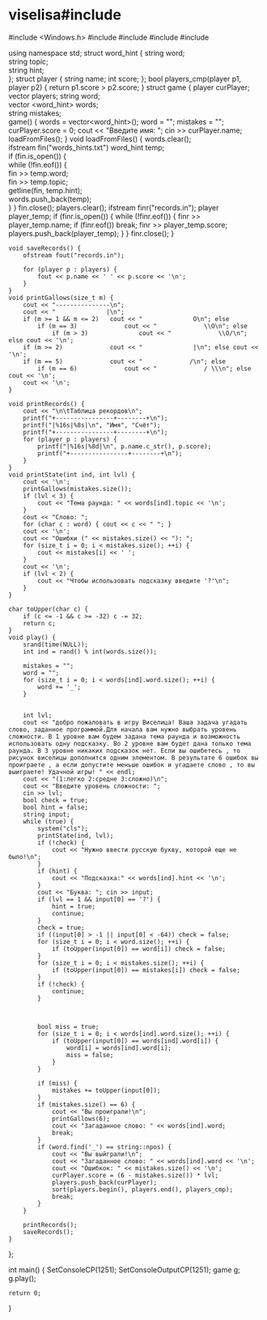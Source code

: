 # viselisa#include <iostream>
#include <Windows.h>
#include <fstream>
#include <vector>
#include <string>
#include <algorithm>

using namespace std;
struct word_hint {
	string word;	
	string topic;	
	string hint;	
};
struct player {
	string name;
	int score;
};
bool players_cmp(player p1, player p2) {
	return p1.score > p2.score;
}
struct game {
	player curPlayer;
	vector<player> players;
	string word;				
	vector <word_hint> words;	
	string mistakes;			
	game() {
		words = vector<word_hint>();
		word = "";
		mistakes = "";
		curPlayer.score = 0;
		cout << "Введите имя: "; cin >> curPlayer.name;
		loadFromFiles();
	}
	void loadFromFiles() {
		words.clear();						
		ifstream fin("words_hints.txt")	
		word_hint temp;						
		if (fin.is_open()) {				
			while (!fin.eof()) {			
				fin >> temp.word;			
				fin >> temp.topic;			
				getline(fin, temp.hint);	
				words.push_back(temp);		
			}
		}
		fin.close();
		players.clear();
		ifstream finr("records.in");
		player player_temp;
		if (finr.is_open()) {
			while (!finr.eof()) {
				finr >> player_temp.name;
				if (finr.eof()) break;
				finr >> player_temp.score;
				players.push_back(player_temp);
			}
		}
		finr.close();
	}

	void saveRecords() {
		ofstream fout("records.in");

		for (player p : players) {
			fout << p.name << ' ' << p.score << '\n';
		}
	}
	void printGallows(size_t m) {
		cout << "---------------\n";
		cout << "              |\n";
		if (m >= 1 && m <= 2)	cout << "              O\n"; else
			if (m == 3)				cout << "             \\O\n"; else
				if (m > 3)				cout << "             \\O/\n"; else cout << '\n';
		if (m >= 2)				cout << "              |\n"; else cout << '\n';
		if (m == 5)				cout << "             /\n"; else
			if (m == 6)				cout << "             / \\\n"; else cout << '\n';
		cout << '\n';
	}

	void printRecords() {
		cout << "\n\tТаблица рекордов\n";
		printf("+----------------+--------+\n");
		printf("|%16s|%8s|\n", "Имя", "Счёт");
		printf("+----------------+--------+\n");
		for (player p : players) {
			printf("|%16s|%8d|\n", p.name.c_str(), p.score);
			printf("+----------------+--------+\n");
		}
	}
	void printState(int ind, int lvl) {
		cout << '\n';
		printGallows(mistakes.size());
		if (lvl < 3) {
			cout << "Тема раунда: " << words[ind].topic << '\n';
		}
		cout << "Слово: ";
		for (char c : word) { cout << c << " "; } 
		cout << '\n'; 
		cout << "Ошибки (" << mistakes.size() << "): ";
		for (size_t i = 0; i < mistakes.size(); ++i) {
			cout << mistakes[i] << ' ';
		}
		cout << '\n';
		if (lvl < 2) {
			cout << "Чтобы использовать подсказку введите '?'\n";
		}
	}

	char toUpper(char c) {
		if (c <= -1 && c >= -32) c -= 32;
		return c;
	}
	void play() {
		srand(time(NULL));									
		int ind = rand() % int(words.size());						

		mistakes = "";									
		word = "";										
		for (size_t i = 0; i < words[ind].word.size(); ++i) {		
			word += '_';
		}


		int lvl;
		cout << "добро пожаловать в игру Виселица! Ваша задача угадать слово, заданное программой.Для начала вам нужно выбрать уровень сложности. В 1 уровне вам будем задана тема раунда и возможность использовать одну подсказку. Во 2 уровне вам будет дана только тема раунда. В 3 уровне никаких подсказок нет. Если вы ошибетесь , то рисунок виселицы дополнится одним элементом. В результате 6 ошибок вы проиграете , а если допустите меньше ошибок и угадаете слово , то вы выиграете! Удачной игры! " << endl;
		cout << "(1:легко 2:средне 3:сложно)\n";
		cout << "Введите уровень сложности: ";
		cin >> lvl;										
		bool check = true;
		bool hint = false;
		string input;									
		while (true) {
			system("cls");
			printState(ind, lvl);							
			if (!check) {
				cout << "Нужно ввести русскую букву, которой еще не было!\n";
			}
			if (hint) {
				cout << "Подсказка:" << words[ind].hint << '\n';	
			}
			cout << "Буква: "; cin >> input;					
			if (lvl == 1 && input[0] == '?') {					
				hint = true;
				continue;
			}
			check = true;
			if ((input[0] > -1 || input[0] < -64)) check = false;	
			for (size_t i = 0; i < word.size(); ++i) {
				if (toUpper(input[0]) == word[i]) check = false;	
			}
			for (size_t i = 0; i < mistakes.size(); ++i) {
				if (toUpper(input[0]) == mistakes[i]) check = false;	
			}
			if (!check) {
				continue;
			}
			


			bool miss = true;
			for (size_t i = 0; i < words[ind].word.size(); ++i) {	
				if (toUpper(input[0]) == words[ind].word[i]) {		
					word[i] = words[ind].word[i];				
					miss = false;						
				}
			}

			if (miss) {									
				mistakes += toUpper(input[0]);
			}
			if (mistakes.size() == 6) {
				cout << "Вы проиграли!\n";
				printGallows(6);
				cout << "Загаданное слово: " << words[ind].word;
				break;
			}
			if (word.find('_') == string::npos) {
				cout << "Вы выйграли!\n";
				cout << "Загаданное слово: " << words[ind].word << '\n';
				cout << "Ошибкок: " << mistakes.size() << '\n';
				curPlayer.score = (6 - mistakes.size()) * lvl;	
				players.push_back(curPlayer);
				sort(players.begin(), players.end(), players_cmp);
				break;
			}
		}

		printRecords();
		saveRecords();
	}
};

int main() {
	SetConsoleCP(1251);
	SetConsoleOutputCP(1251);
	game g;
	g.play();

	return 0;
}

